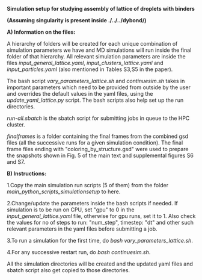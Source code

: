 **Simulation setup for studying assembly of lattice of droplets with binders**

**(Assuming singularity is present inside ./../../dybond/)**


**A) Information on the files:**

A hierarchy of folders will be created for each unique combination of simulation parameters we have and MD simulations will run inside the final folder of that hierarchy. All relevant simulation parameters are inside the files *input_general_lattice.yaml*, *input_clusters_lattice.yaml* and *input_particles.yaml* (also mentioned in Tables S3,S5 in the paper).

The bash script *vary_parameters_lattice.sh* and *continuesim.sh* takes in important parameters which need to be provided from outside by the user and overrides the default values in the yaml files, using the *update_yaml_lattice.py* script. The bash scripts also help set up the run directories.

*run-all.sbatch* is the sbatch script for submitting jobs in queue to the HPC cluster.

*finalframes* is a folder containing the final frames from the combined gsd files (all the successive runs for a given simulation condition). The final frame files ending with "coloring_by_structure.gsd" were used to prepare the snapshots shown in Fig. 5 of the main text and supplemental figures S6 and S7.


**B) Instructions:**

1.Copy the main simulation run scripts (5 of them) from the folder *main_python_scripts_simulationsetup* to here.

2.Change/update the parameters inside the bash scripts if needed. If simulation is to be run on CPU, set "gpu" to 0 in the *input_general_lattice.yaml* file, otherwise for gpu runs, set it to 1. Also check the values for no of steps to run: "num_step", timestep: "dt" and other such relevant parameters in the yaml files before submitting a job.

3.To run a simulation for the first time, do *bash vary_parameters_lattice.sh*.

4.For any successive restart run, do *bash continuesim.sh*.

All the simulation directories will be created and the updated yaml files and sbatch script also get copied to those directories. 


     
